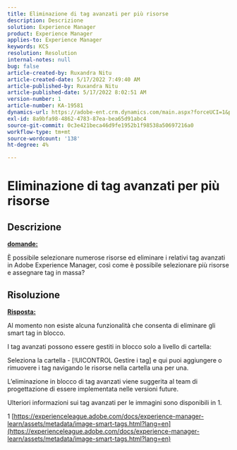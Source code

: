 ```yaml
---
title: Eliminazione di tag avanzati per più risorse
description: Descrizione
solution: Experience Manager
product: Experience Manager
applies-to: Experience Manager
keywords: KCS
resolution: Resolution
internal-notes: null
bug: false
article-created-by: Ruxandra Nitu
article-created-date: 5/17/2022 7:49:40 AM
article-published-by: Ruxandra Nitu
article-published-date: 5/17/2022 8:02:51 AM
version-number: 1
article-number: KA-19581
dynamics-url: https://adobe-ent.crm.dynamics.com/main.aspx?forceUCI=1&pagetype=entityrecord&etn=knowledgearticle&id=a4e0f7e1-b5d5-ec11-a7b5-000d3a37750e
exl-id: 8a9bfa98-4862-4783-87ea-bea65d91abc4
source-git-commit: 0c3e421beca46d9fe1952b1f98538a50697216a0
workflow-type: tm+mt
source-wordcount: '138'
ht-degree: 4%

---
```


# Eliminazione di tag avanzati per più risorse

## Descrizione

<u><b>domande:</b></u>

È possibile selezionare numerose risorse ed eliminare i relativi tag avanzati in Adobe Experience Manager, così come è possibile selezionare più risorse e assegnare tag in massa?

## Risoluzione


<u><b>Risposta:</b></u>

Al momento non esiste alcuna funzionalità che consenta di eliminare gli smart tag in blocco.

I tag avanzati possono essere gestiti in blocco solo a livello di cartella:

Seleziona la cartella - [!UICONTROL Gestire i tag] e qui puoi aggiungere o rimuovere i tag navigando le risorse nella cartella una per una.

L’eliminazione in blocco di tag avanzati viene suggerita al team di progettazione di essere implementata nelle versioni future.

Ulteriori informazioni sui tag avanzati per le immagini sono disponibili in 1.







1 [https://experienceleague.adobe.com/docs/experience-manager-learn/assets/metadata/image-smart-tags.html?lang=en](https://experienceleague.adobe.com/docs/experience-manager-learn/assets/metadata/image-smart-tags.html?lang=en)

